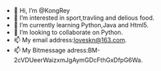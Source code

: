 - 👋 Hi, I’m @KongRey
- 👀 I’m interested in sport,travling and delious food.
- 🌱 I’m currently learning Python,Java and Html5.
- 💞️ I’m looking to collaborate on Python.
- 📫 My email address:loveskn@163.com.
- 📫 My Bitmessage adress:BM-2cVDUeerWaizxmJgAymGDcFthGxDfpG6Wa.


